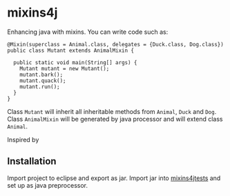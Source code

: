 mixins4j
========

Enhancing java with mixins.
You can write code such as:

    @Mixin(superclass = Animal.class, delegates = {Duck.class, Dog.class})
    public class Mutant extends AnimalMixin {
    
      public static void main(String[] args) {
        Mutant mutant = new Mutant();
        mutant.bark();
        mutant.quack();
        mutant.run();
      }
    }

Class `Mutant` will inherit all inheritable methods from `Animal`, `Duck` and `Dog`.
Class `AnimalMixin` will be generated by java processor and will extend class `Animal`.

Inspired by 

Installation
------------
Import project to eclipse and export as jar.
Import jar into [mixins4jtests](https://github.com/jmisur/mixins4jtests) and set up as java preprocessor.
